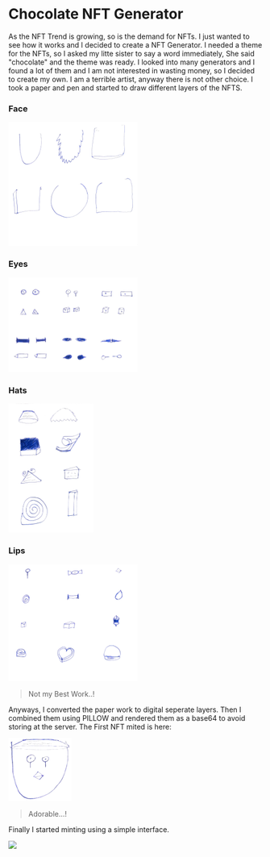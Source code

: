 # Chocolate NFT Generator

As the NFT Trend is growing, so is the demand for NFTs. I just wanted to see how it works and I decided to create a NFT Generator. I needed a theme for the NFTs, so I asked my litte sister to say a word immediately, She said "chocolate" and the theme was ready. I looked into many generators and I found a lot of them and I am not interested in wasting money, so I decided to create my own. I am a terrible artist, anyway there is not other choice. I took a paper and pen and started to draw different layers of the NFTS.

### Face
<img src="images/drawings/faces.jpeg" style="zoom:25%;" />

### Eyes
<img src="images/drawings/eyes.jpeg" style="zoom:25%;" />

### Hats
<img src="images/drawings/hats.jpeg" style="zoom:25%;" />

### Lips
<img src="images/drawings/mouth.jpeg" style="zoom:25%;" />

>Not my Best Work..!

Anyways, I converted the paper work to digital seperate layers. Then I combined them using PILLOW and rendered them as a base64 to avoid storing at the server. The First NFT mited is here:

<img src="images/first.png" style="zoom:25%;" />

> Adorable...!

Finally I started minting using a simple interface.

![](D:\Projects\NFT\images\demo.gif)

